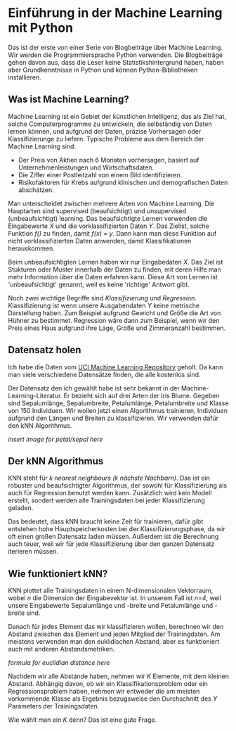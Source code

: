 # Einführung in der Machine Learning mit Python

Das ist der erste von einer Serie von Blogbeiträge über Machine Learning. Wir werden die Programmiersprache Python verwenden. Die Blogbeiträge gehen davon aus, dass die Leser keine Statistikshintergrund haben, haben aber Grundkenntnisse in Python und können Python-Bibliotheken installieren.

## Was ist Machine Learning?

Machine Learning ist ein Gebiet der künstlichen Intelligenz, das als Ziel hat, solche Computerprogramme zu entwickeln, die selbständig von Daten lernen können, und aufgrund der Daten, präzise Vorhersagen oder Klassifizierunge zu liefern. Typische Probleme aus dem Bereich der Machine Learning sind:

- Der Preis von Aktien nach 6 Monaten vorhersagen, basiert auf Unternehmenleistungen und Wirtschaftsdaten.
- Die Ziffer einer Postleitzahl von einem Bild identifizieren.
- Risikofaktoren für Krebs aufgrund klinischen und demografischen Daten abschätzen.

Man unterscheidet zwischen mehrere Arten von Machine Learning. Die Hauptarten sind supervised (beaufsichtigt) und unsupervised (unbeaufsichtigt) learning. Das beaufsichtigte Lernen verwenden die Eingabewerte *X* und die vorklassifizierten Daten *Y*. Das Zielist, solche Funktion *f()* zu finden, damit *f(x) = y*. Dann kann man diese Funktion auf nicht vorklassifizierten Daten anwenden, damit Klassifikationen herauskommen.

Beim unbeaufsichtigten Lernen haben wir nur Eingabedaten *X*. Das Ziel ist Stukturen oder Muster innerhalb der Daten zu finden, mit deren Hilfe man mehr Information über die Daten erfahren kann. Diese Art von Lernen ist 'unbeaufsichtigt' genannt, weil es keine 'richtige' Antwort gibt.

Noch zwei wichtige Begriffe sind *Klassifizierung* und *Regression*. Klassifizierung ist wenn unsere Ausgabendaten *Y* keine metrische Darstellung haben. Zum Beispiel aufgrund Gewicht und Größe die Art von Hühner zu bestimmet. Regression wäre dann zum Beispiel, wenn wir den Preis eines Haus aufgrund ihre Lage, Größe und Zimmeranzahl bestimmen.

## Datensatz holen

Ich habe die Daten vom [UCI Machine Learning Repository](http://archive.ics.uci.edu/ml/datasets/Iris) geholt. Da kann man viele verschiedene Datensätze finden, die alle kostenlos sind. 

Der Datensatz den ich gewählt habe ist sehr bekannt in der Machine-Learning-Literatur. Er bezieht sich auf drei Arten der Iris Blume. Gegeben sind Sepalumlänge, Sepalumbreite, Petalumlänge, Petalumbreite und Klasse von 150 Individuen. Wir wollen jetzt einen Algorithmus trainieren, Individuen aufgrund den Längen und Breiten zu klassifizieren. Wir verwenden dafür den kNN Algorithmus.

*insert image for petal/sepal here*

## Der kNN Algorithmus

KNN steht für *k nearest neighbours (k nächste Nachbarn)*. Das ist ein robuster und beaufsichtigter Algorithmus, der sowohl für Klassifizierung als auch für Regression benutzt werden kann. Zusätzlich wird kein Modell erstellt, sondert werden alle Trainingsdaten bei jeder Klassifizierung geladen.

Das bedeutet, dass kNN braucht keine Zeit für trainieren, dafür gibt entstehen hohe Hauptspeicherkosten bei der Klassifizierungsphase, da wir oft einen großen Datensatz laden müssen. Außerdem ist die Berechnung auch teuer, weil wir für jede Klassifizierung über den ganzen Datensatz iterieren müssen.

## Wie funktioniert kNN?

KNN plottet alle Trainingsdaten in einem N-dimensionalen Vektorraum, wobei *n* die Dimension der Eingabevektor ist. In unserem Fall ist *n=4*, weil unsere Eingabewerte Sepalumlänge und -breite und Petalumlänge und -breite sind. 

Danach für jedes Element das wir klassifizieren wollen, berechnen wir den Abstand zwischen das Element und jeden Mitglied der Trainingdaten. Am meistens verwenden man den euklidischen Abstand, aber es funktioniert auch mit anderen Abstandsmetriken. 

*formula for euclidian distance here*

Nachdem wir alle Abstände haben, nehmen wir *K* Elemente, mit dem kleinen Abstand. Abhängig davon, ob wir ein Klassifikationsproblem oder ein Regressionsproblem haben, nehmen wir entweder die am meisten vorkommende Klasse als Ergebnis bezugsweise den Durchschnitt des *Y* Parameters der Trainingsdaten.

Wie wählt man ein *K* denn? Das ist eine gute Frage. 


